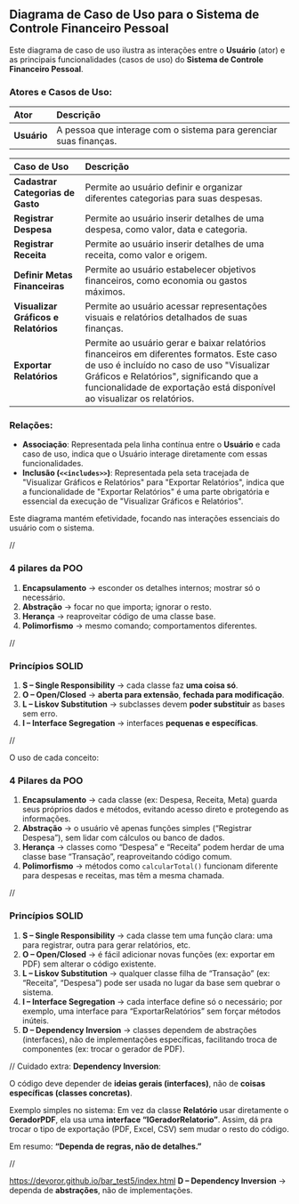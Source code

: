 ## Diagrama de Caso de Uso para o Sistema de Controle Financeiro Pessoal

Este diagrama de caso de uso ilustra as interações entre o **Usuário** (ator) e as principais funcionalidades (casos de uso) do **Sistema de Controle Financeiro Pessoal**.

### Atores e Casos de Uso:

| Ator | Descrição |
| :--- | :--- |
| **Usuário** | A pessoa que interage com o sistema para gerenciar suas finanças. |

| Caso de Uso | Descrição |
| :--- | :--- |
| **Cadastrar Categorias de Gasto** | Permite ao usuário definir e organizar diferentes categorias para suas despesas. |
| **Registrar Despesa** | Permite ao usuário inserir detalhes de uma despesa, como valor, data e categoria. |
| **Registrar Receita** | Permite ao usuário inserir detalhes de uma receita, como valor e origem. |
| **Definir Metas Financeiras** | Permite ao usuário estabelecer objetivos financeiros, como economia ou gastos máximos. |
| **Visualizar Gráficos e Relatórios** | Permite ao usuário acessar representações visuais e relatórios detalhados de suas finanças. |
| **Exportar Relatórios** | Permite ao usuário gerar e baixar relatórios financeiros em diferentes formatos. Este caso de uso é incluído no caso de uso "Visualizar Gráficos e Relatórios", significando que a funcionalidade de exportação está disponível ao visualizar os relatórios. |

### Relações:

*   **Associação**: Representada pela linha contínua entre o **Usuário** e cada caso de uso, indica que o Usuário interage diretamente com essas funcionalidades.
*   **Inclusão (`<<includes>>`)**: Representada pela seta tracejada de "Visualizar Gráficos e Relatórios" para "Exportar Relatórios", indica que a funcionalidade de "Exportar Relatórios" é uma parte obrigatória e essencial da execução de "Visualizar Gráficos e Relatórios".

Este diagrama mantém efetividade, focando nas interações essenciais do usuário com o sistema.

//

### **4 pilares da POO**

1. **Encapsulamento** → esconder os detalhes internos; mostrar só o necessário.
2. **Abstração** → focar no que importa; ignorar o resto.
3. **Herança** → reaproveitar código de uma classe base.
4. **Polimorfismo** → mesmo comando; comportamentos diferentes.
   
//

### **Princípios SOLID**

1. **S – Single Responsibility** → cada classe faz **uma coisa só**.
2. **O – Open/Closed** → **aberta para extensão**, **fechada para modificação**.
3. **L – Liskov Substitution** → subclasses devem **poder substituir** as bases sem erro.
4. **I – Interface Segregation** → interfaces **pequenas e específicas**.

//

O uso de cada conceito:

### **4 Pilares da POO**

1. **Encapsulamento** → cada classe (ex: Despesa, Receita, Meta) guarda seus próprios dados e métodos, evitando acesso direto e protegendo as informações.
2. **Abstração** → o usuário vê apenas funções simples (“Registrar Despesa”), sem lidar com cálculos ou banco de dados.
3. **Herança** → classes como “Despesa” e “Receita” podem herdar de uma classe base “Transação”, reaproveitando código comum.
4. **Polimorfismo** → métodos como `calcularTotal()` funcionam diferente para despesas e receitas, mas têm a mesma chamada.

//

### **Princípios SOLID**

1. **S – Single Responsibility** → cada classe tem uma função clara: uma para registrar, outra para gerar relatórios, etc.
2. **O – Open/Closed** → é fácil adicionar novas funções (ex: exportar em PDF) sem alterar o código existente.
3. **L – Liskov Substitution** → qualquer classe filha de “Transação” (ex: “Receita”, “Despesa”) pode ser usada no lugar da base sem quebrar o sistema.
4. **I – Interface Segregation** → cada interface define só o necessário; por exemplo, uma interface para “ExportarRelatórios” sem forçar métodos inúteis.
5. **D – Dependency Inversion** → classes dependem de abstrações (interfaces), não de implementações específicas, facilitando troca de componentes (ex: trocar o gerador de PDF).


//
Cuidado extra:
**Dependency Inversion**:

O código deve depender de **ideias gerais (interfaces)**, não de **coisas específicas (classes concretas)**.

Exemplo simples no sistema:
Em vez da classe **Relatório** usar diretamente o **GeradorPDF**,
ela usa uma **interface “IGeradorRelatorio”**.
Assim, dá pra trocar o tipo de exportação (PDF, Excel, CSV) sem mudar o resto do código.

Em resumo:
**“Dependa de regras, não de detalhes.”**


//

https://devoror.github.io/bar_test5/index.html
**D – Dependency Inversion** → dependa de **abstrações**, não de implementações.

